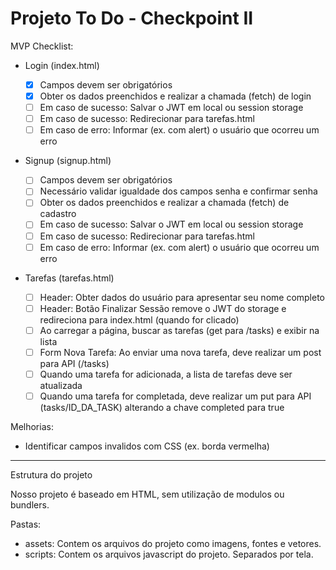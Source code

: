 # Projeto To Do - Checkpoint II

MVP Checklist:

- Login (index.html)

  - [x] Campos devem ser obrigatórios
  - [x] Obter os dados preenchidos e realizar a chamada (fetch) de login
  - [ ] Em caso de sucesso: Salvar o JWT em local ou session storage
  - [ ] Em caso de sucesso: Redirecionar para tarefas.html
  - [ ] Em caso de erro: Informar (ex. com alert) o usuário que ocorreu um erro

- Signup (signup.html)

  - [ ] Campos devem ser obrigatórios
  - [ ] Necessário validar igualdade dos campos senha e confirmar senha
  - [ ] Obter os dados preenchidos e realizar a chamada (fetch) de cadastro
  - [ ] Em caso de sucesso: Salvar o JWT em local ou session storage
  - [ ] Em caso de sucesso: Redirecionar para tarefas.html
  - [ ] Em caso de erro: Informar (ex. com alert) o usuário que ocorreu um erro

- Tarefas (tarefas.html)

  - [ ] Header: Obter dados do usuário para apresentar seu nome completo
  - [ ] Header: Botão Finalizar Sessão remove o JWT do storage e redireciona para index.html (quando for clicado)
  - [ ] Ao carregar a página, buscar as tarefas (get para /tasks) e exibir na lista
  - [ ] Form Nova Tarefa: Ao enviar uma nova tarefa, deve realizar um post para API (/tasks)
  - [ ] Quando uma tarefa for adicionada, a lista de tarefas deve ser atualizada
  - [ ] Quando uma tarefa for completada, deve realizar um put para API (tasks/ID_DA_TASK) alterando a chave completed para true

Melhorias:

- Identificar campos invalidos com CSS (ex. borda vermelha)

---

Estrutura do projeto

Nosso projeto é baseado em HTML, sem utilização de modulos ou bundlers.

Pastas:

- assets: Contem os arquivos do projeto como imagens, fontes e vetores.
- scripts: Contem os arquivos javascript do projeto. Separados por tela.
